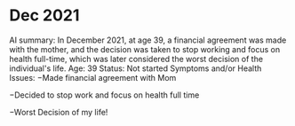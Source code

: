 # Dec 2021

AI summary: In December 2021, at age 39, a financial agreement was made with the mother, and the decision was taken to stop working and focus on health full-time, which was later considered the worst decision of the individual's life.
Age: 39
Status: Not started
Symptoms and/or Health Issues: −Made financial agreement with Mom

−Decided to stop work and focus on health full time

−Worst Decision of my life!